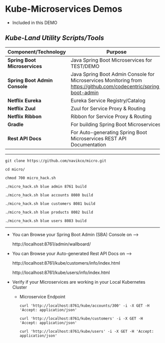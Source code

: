 # Kube-Microservices Demos

- Included in this DEMO 

_**Kube-Land Utility Scripts/Tools**_
---
| Component/Technology | Purpose |
| ------------- | ------------- | 
| **Spring Boot Microservices** | Java Spring Boot Microservices for TEST/DEMO |
| **Spring Boot Admin Console** | Java Spring Boot Admin Console for Microservices Monitoring from <BR/> https://github.com/codecentric/spring-boot-admin  |
| **Netflix Eureka** | Eureka Service Registry/Catalog |
| **Netflix Zuul** |  Zuul for Service Proxy & Routing | 
| **Netflix Ribbon** | Ribbon for Service Proxy & Routing |
| **Gradle** | For building Spring Boot Microservices |
| **Rest API Docs** | For Auto-generating Spring Boot Microservices REST API Documentation |

---


`git clone https://github.com/navikco/micro.git`

`cd micro/`

`chmod 700 micro_hack.sh`

`./micro_hack.sh blue admin 8761 build`

`./micro_hack.sh blue accounts 8080 build`

`./micro_hack.sh blue customers 8081 build`

`./micro_hack.sh blue products 8082 build`

`./micro_hack.sh blue users 8083 build`

---

     
- You can Browse your Spring Boot Admin (SBA) Console on --> 

    http://localhost:8761/admin/wallboard/


- You can Browse your Auto-generated Rest API Docs on --> 

    http://localhost:8761/kube/customers/info/index.html
    
    http://localhost:8761/kube/users/info/index.html


- Verify if your Microservices are working in your Local Kubernetes Cluster
    
    - Microservice Endpoint
 
        `curl 'http://localhost:8761/kube/accounts/300' -i -X GET -H 'Accept: application/json'`
        
        `curl 'http://localhost:8761/kube/customers' -i -X GET -H 'Accept: application/json'`
        
        `curl 'http://localhost:8761/kube/users' -i -X GET -H 'Accept: application/json'`
    
